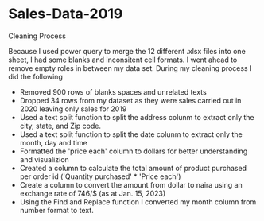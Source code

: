 # Sales-Data-2019


Cleaning Process

Because I used power query to merge the 12 different .xlsx files into one sheet, I had some blanks and inconsitent cell formats. I went 
ahead to remove empty roles in between my data set. During my cleaning process I did the following
- Removed 900 rows of blanks spaces and unrelated texts
- Dropped 34 rows from my dataset as they were sales carried out in 2020 leaving only sales for 2019
- Used a text split function to split the address colunm to extract only the city, state, and Zip code.
- Used a text split function to split the date colunm to extract only the month, day and time
- Formatted the 'price each' column to dollars for better understanding and visualizion
- Created a column to calculate the total amount of product purchased per order id ('Quantity purchased' * 'Price each')
- Create a column to convert the amount from dollar to naira using an exchange rate of 746/$ (as at Jan. 15, 2023)
- Using the Find and Replace function I converted my month column from number format to text.
